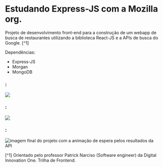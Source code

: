 # Estudando Express-JS com a Mozilla org.



Projeto de desenvolvimento front-end para a construção de um webapp de busca de restaurantes utilizando a biblioteca React-JS e a APIs de busca do Google. [^1]



Dependências:

- Express-JS
- Morgan
- MongoDB




### :
![](./src/assets/image-exemplo-do-uso-skeleton-no-preenchimento-dos-dados.png)


### :
![](./src/assets/exemplo-do-uso-do-skeleton-no-carregamento-das-imagens.png)



### :
![imagem final do projeto com a animação de espera pelos resultados da API](./src/assets/project-image.png)





[^1] Orientado pelo professor Patrick Narciso (Software engineer) da Digital Innovation One. Trilha de Frontend.

